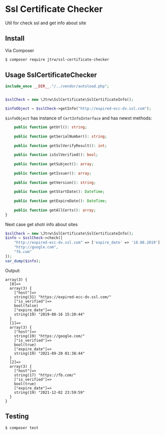 # Ssl Certificate Checker


Util for check ssl and get info about site 

## Install

Via Composer

``` bash
$ composer require jtrw/ssl-certificate-checker
```

## Usage SslCertificateChecker

```php
include_once __DIR__."/../vendor/autoload.php";


$sslCheck = new \Jtrw\SslCertificate\SslCertificateInfo();

$infoObject = $sslCheck->getInfo("http://expired-ecc-dv.ssl.com");

```

`$infoObject` has instance of `CertInfoInterface` and has newxt methods:
```php
    public function getUrl(): string;
    
    public function getSerialNumber(): string;
    
    public function getSslVerifyResult(): int;
    
    public function isSslVerified(): bool;
    
    public function getSubject(): array;
    
    public function getIssuer(): array;
    
    public function getVersion(): string;
    
    public function getStartDate(): DateTime;
    
    public function getExpireDate(): DateTime;
    
    public function getAllCerts(): array;
}
```

Next case get shotr info about sites

```php
$sslCheck = new \Jtrw\SslCertificate\SslCertificateInfo();
$info = $sslCheck->check([
    "http://expired-ecc-dv.ssl.com" => ['expire_date' => '18.08.2019'],
    "http://google.com",
    "fb.com"
]);
var_dump($info);
```
Output:
```
array(3) {
  [0]=>
  array(3) {
    ["host"]=>
    string(31) "https://expired-ecc-dv.ssl.com/"
    ["is_verified"]=>
    bool(false)
    ["expire_date"]=>
    string(19) "2019-08-16 15:20:44"
  }
  [1]=>
  array(3) {
    ["host"]=>
    string(19) "https://google.com/"
    ["is_verified"]=>
    bool(true)
    ["expire_date"]=>
    string(19) "2021-09-20 01:38:44"
  }
  [2]=>
  array(3) {
    ["host"]=>
    string(17) "https://fb.com/"
    ["is_verified"]=>
    bool(true)
    ["expire_date"]=>
    string(19) "2021-12-02 23:59:59"
  }
}
```

## Testing

``` bash
$ composer test
```

